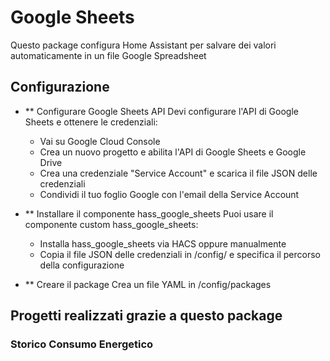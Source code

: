 # Google Sheets

Questo package configura Home Assistant per salvare dei valori automaticamente in un file Google Spreadsheet

## Configurazione
- ** Configurare Google Sheets API
    Devi configurare l'API di Google Sheets e ottenere le credenziali:
    - Vai su Google Cloud Console
    - Crea un nuovo progetto e abilita l'API di Google Sheets e Google Drive
    - Crea una credenziale "Service Account" e scarica il file JSON delle credenziali
    - Condividi il tuo foglio Google con l'email della Service Account

- ** Installare il componente hass_google_sheets
    Puoi usare il componente custom hass_google_sheets:
    - Installa hass_google_sheets via HACS oppure manualmente
    - Copia il file JSON delle credenziali in /config/ e specifica il percorso della configurazione

- ** Creare il package
    Crea un file YAML in /config/packages

## Progetti realizzati grazie a questo package

### Storico Consumo Energetico
